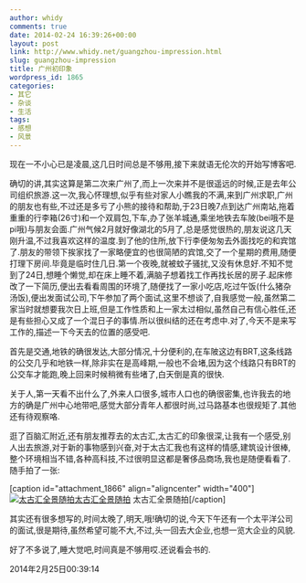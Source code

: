 ```yaml
---
author: whidy
comments: true
date: 2014-02-24 16:39:26+00:00
layout: post
link: http://www.whidy.net/guangzhou-impression.html
slug: guangzhou-impression
title: 广州初印象
wordpress_id: 1865
categories:
- 其它
- 杂谈
- 生活
tags:
- 感想
- 风景
---
```


现在一不小心已是凌晨,这几日时间总是不够用,接下来就语无伦次的开始写博客吧.

确切的讲,其实这算是第二次来广州了,而上一次来并不是很遥远的时候,正是去年公司组织旅游.这一次,我心怀理想,似乎有些对家人小瞧我的不满,来到广州求职,广州的朋友也有些,不过还是多亏了小熊的接待和帮助,于23日晚7点到达广州南站,拖着重重的行李箱(26寸)和一个双肩包,下车,办了张羊城通,乘坐地铁去车陂(bei哦不是pi哦)与朋友会面.广州气候2月就好像湖北的5月了,总是感觉很热的,朋友说这几天刚升温,不过我喜欢这样的温度.到了他的住所,放下行李便匆匆去外面找吃的和宾馆了.朋友的带领下挨家找了一家略便宜的也很简陋的宾馆,交了一个星期的费用,随便打理下房间.毕竟是临时住几日.第一个夜晚,就被蚊子骚扰,又没有休息好.不知不觉到了24日,想睡个懒觉,却在床上睡不着,满脑子想着找工作再找长居的房子.起床修改了一下简历,便出去看看周围的环境了,随便找了一家小吃店,吃过午饭(什么猪杂汤饭),便出发面试公司,下午参加了两个面试,这里不想谈了,自我感觉一般,虽然第二家当时就想要我次日上班,但是工作性质和上一家太过相似,虽然自己有信心胜任,还是有些担心又成了一个混日子的事情.所以很纠结的还在考虑中.对了,今天不是来写工作的,描述一下今天去的位置的感受吧.

首先是交通,地铁的确很发达,大部分情况,十分便利的,在车陂这边有BRT,这条线路的公交几乎和地铁一样,除非实在是高峰期,一般也不会堵,因为这个线路只有BRT的公交车才能跑,晚上回来时候稍微有些堵了,白天倒是真的很快.

关于人,第一天看不出什么了,外来人口很多,城市人口也的确很密集,也许我去的地方的确是广州中心地带吧,感觉大部分青年人都很时尚,过马路基本也很规矩了.其他还有待观察咯.

逛了百脑汇附近,还有朋友推荐去的太古汇,太古汇的印象很深,让我有一个感受,别人出去旅游,对于新的事物感到兴奋,对于太古汇我也有这样的情感,建筑设计很棒,整个环境相当不错,各种高科技,不过很明显这都是奢侈品商场,我也是随便看看了.随手拍了一张:

[caption id="attachment_1866" align="aligncenter" width="400"][![太古汇全景随拍太古汇全景随拍](http://www.whidy.net/wp-content/uploads/2014/02/taiguhui-400x107.jpg)](http://www.whidy.net/wp-content/uploads/2014/02/taiguhui.jpg) 太古汇全景随拍[/caption]

其实还有很多想写的,时间太晚了,明天,哦!确切的说,今天下午还有一个太平洋公司的面试,很是期待,虽然希望可能不大,不过,头一回去大企业,也想一览大企业的风貌.

好了不多说了,睡大觉吧,时间真是不够用哎.还说看会书的.

2014年2月25日00:39:14
